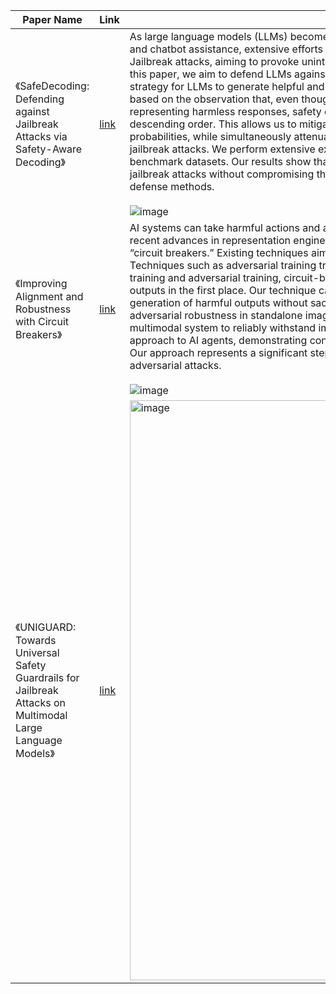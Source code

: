 | Paper Name                                                       | Link                                     | Summary |
|------------------------------------------------------------------|------------------------------------------|----------|
| 《SafeDecoding: Defending against Jailbreak Attacks via Safety-Aware Decoding》 | [link](https://arxiv.org/abs/2402.08983) | As large language models (LLMs) become increasingly integrated into real-world applications such as code generation and chatbot assistance, extensive efforts have been made to align LLM behavior with human values, including safety. Jailbreak attacks, aiming to provoke unintended and unsafe behaviors from LLMs, remain a significant LLM safety threat. In this paper, we aim to defend LLMs against jailbreak attacks by introducing SafeDecoding, a safety-aware decoding strategy for LLMs to generate helpful and harmless responses to user queries. Our insight in developing SafeDecoding is based on the observation that, even though probabilities of tokens representing harmful contents outweigh those representing harmless responses, safety disclaimers still appear among the top tokens after sorting tokens by probability in descending order. This allows us to mitigate jailbreak attacks by identifying safety disclaimers and amplifying their token probabilities, while simultaneously attenuating the probabilities of token sequences that are aligned with the objectives of jailbreak attacks. We perform extensive experiments on five LLMs using six state-of-the-art jailbreak attacks and four benchmark datasets. Our results show that SafeDecoding significantly reduces attack success rate and harmfulness of jailbreak attacks without compromising the helpfulness of responses to benign user queries while outperforming six defense methods. <br><br> ![image](https://github.com/user-attachments/assets/ef1a116a-e5e2-4d1b-8e3a-456ae8cbaf0c) | 
| 《Improving Alignment and Robustness with Circuit Breakers》 | [link](https://arxiv.org/abs/2406.04313) | AI systems can take harmful actions and are highly vulnerable to adversarial attacks. We present an approach, inspired by recent advances in representation engineering, that interrupts the models as they respond with harmful outputs with “circuit breakers.” Existing techniques aimed at improving alignment, such as refusal training, are often bypassed. Techniques such as adversarial training try to plug these holes by countering specific attacks. As an alternative to refusal training and adversarial training, circuit-breaking directly controls the representations that are responsible for harmful outputs in the first place. Our technique can be applied to both text-only and multimodal language models to prevent the generation of harmful outputs without sacrificing utility—even in the presence of powerful unseen attacks. Notably, while adversarial robustness in standalone image recognition remains an open challenge, circuit breakers allow the larger multimodal system to reliably withstand image “hijacks” that aim to produce harmful content. Finally, we extend our approach to AI agents, demonstrating considerable reductions in the rate of harmful actions when they are under attack. Our approach represents a significant step forward in the development of reliable safeguards to harmful behavior and adversarial attacks. <br><br> ![image](https://github.com/user-attachments/assets/29a9b207-1f2e-4a4c-b2d9-6cb83b96f89d) |
| 《UNIGUARD: Towards Universal Safety Guardrails for Jailbreak Attacks on Multimodal Large Language Models》| [link](https://arxiv.org/pdf/2411.01703) | <img width="928" alt="image" src="https://github.com/user-attachments/assets/61d13588-4e61-4310-a361-ab1657b25d6b" /> | 

